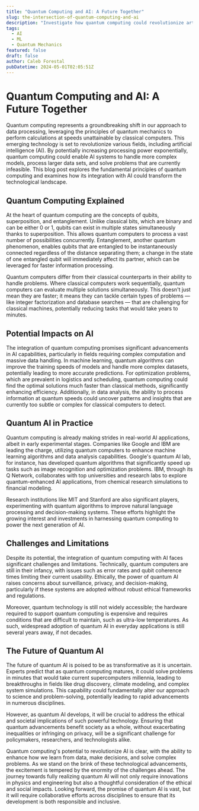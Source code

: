 ```yaml
---
title: "Quantum Computing and AI: A Future Together"
slug: the-intersection-of-quantum-computing-and-ai
description: "Investigate how quantum computing could revolutionize artificial intelligence by exponentially increasing processing power, enabling AI to solve complex problems faster and more efficiently than ever before."
tags:
  - AI
  - ML
  - Quantum Mechanics
featured: false
draft: false
author: Caleb Forestal
pubDatetime: 2024-05-01T02:05:51Z
---
```


# Quantum Computing and AI: A Future Together

Quantum computing represents a groundbreaking shift in our approach to data processing, leveraging the principles of quantum mechanics to perform calculations at speeds unattainable by classical computers. This emerging technology is set to revolutionize various fields, including artificial intelligence (AI). By potentially increasing processing power exponentially, quantum computing could enable AI systems to handle more complex models, process larger data sets, and solve problems that are currently infeasible. This blog post explores the fundamental principles of quantum computing and examines how its integration with AI could transform the technological landscape.

## Quantum Computing Explained
At the heart of quantum computing are the concepts of qubits, superposition, and entanglement. Unlike classical bits, which are binary and can be either 0 or 1, qubits can exist in multiple states simultaneously thanks to superposition. This allows quantum computers to process a vast number of possibilities concurrently. Entanglement, another quantum phenomenon, enables qubits that are entangled to be instantaneously connected regardless of the distance separating them; a change in the state of one entangled qubit will immediately affect its partner, which can be leveraged for faster information processing.

Quantum computers differ from their classical counterparts in their ability to handle problems. Where classical computers work sequentially, quantum computers can evaluate multiple solutions simultaneously. This doesn't just mean they are faster; it means they can tackle certain types of problems — like integer factorization and database searches — that are challenging for classical machines, potentially reducing tasks that would take years to minutes.

## Potential Impacts on AI
The integration of quantum computing promises significant advancements in AI capabilities, particularly in fields requiring complex computation and massive data handling. In machine learning, quantum algorithms can improve the training speeds of models and handle more complex datasets, potentially leading to more accurate predictions. For optimization problems, which are prevalent in logistics and scheduling, quantum computing could find the optimal solutions much faster than classical methods, significantly enhancing efficiency. Additionally, in data analysis, the ability to process information at quantum speeds could uncover patterns and insights that are currently too subtle or complex for classical computers to detect.

## Quantum AI in Practice
Quantum computing is already making strides in real-world AI applications, albeit in early experimental stages. Companies like Google and IBM are leading the charge, utilizing quantum computers to enhance machine learning algorithms and data analysis capabilities. Google's quantum AI lab, for instance, has developed quantum algorithms that significantly speed up tasks such as image recognition and optimization problems. IBM, through its Q Network, collaborates with top universities and research labs to explore quantum-enhanced AI applications, from chemical research simulations to financial modeling.

Research institutions like MIT and Stanford are also significant players, experimenting with quantum algorithms to improve natural language processing and decision-making systems. These efforts highlight the growing interest and investments in harnessing quantum computing to power the next generation of AI.

## Challenges and Limitations
Despite its potential, the integration of quantum computing with AI faces significant challenges and limitations. Technically, quantum computers are still in their infancy, with issues such as error rates and qubit coherence times limiting their current usability. Ethically, the power of quantum AI raises concerns about surveillance, privacy, and decision-making, particularly if these systems are adopted without robust ethical frameworks and regulations.

Moreover, quantum technology is still not widely accessible; the hardware required to support quantum computing is expensive and requires conditions that are difficult to maintain, such as ultra-low temperatures. As such, widespread adoption of quantum AI in everyday applications is still several years away, if not decades.

## The Future of Quantum AI
The future of quantum AI is poised to be as transformative as it is uncertain. Experts predict that as quantum computing matures, it could solve problems in minutes that would take current supercomputers millennia, leading to breakthroughs in fields like drug discovery, climate modeling, and complex system simulations. This capability could fundamentally alter our approach to science and problem-solving, potentially leading to rapid advancements in numerous disciplines.

However, as quantum AI develops, it will be crucial to address the ethical and societal implications of such powerful technology. Ensuring that quantum advancements benefit society as a whole, without exacerbating inequalities or infringing on privacy, will be a significant challenge for policymakers, researchers, and technologists alike.

Quantum computing's potential to revolutionize AI is clear, with the ability to enhance how we learn from data, make decisions, and solve complex problems. As we stand on the brink of these technological advancements, the excitement is tempered by the enormity of the challenges ahead. The journey towards fully realizing quantum AI will not only require innovations in physics and engineering but also a thoughtful consideration of the ethical and social impacts. Looking forward, the promise of quantum AI is vast, but it will require collaborative efforts across disciplines to ensure that its development is both responsible and inclusive.
